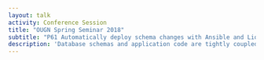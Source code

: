 ```yaml
---
layout: talk
activity: Conference Session
title: "OUGN Spring Seminar 2018"
subtitle: "P61 Automatically deploy schema changes with Ansible and Liquibase by Robert Marz"
description: 'Database schemas and application code are tightly coupled together, but often maintained and deployed separately.   The opensource project Liquibase helps you manage your schema changes by writing simple JSON or YAML documents. Liquibase makes it easy to deploy to different flavors of databases and roll changes back and forward.   Ansible is an opensource automation tool, that enables you to define and run tasks on a set of remote targets. Like Liquibase changelogs, Ansible playbooks are JSON or YAML documents.   Both two tools together enable you to effectively version control your database schema changes and deploy them to multiple hosts at the same time.   Agile and DevOps working hand in hand.   This talk introduces Liquibase and ansible and demonstrates how to use them together.   All sources and examples will be available for download.   This presentation includes live demos.'
---
```

